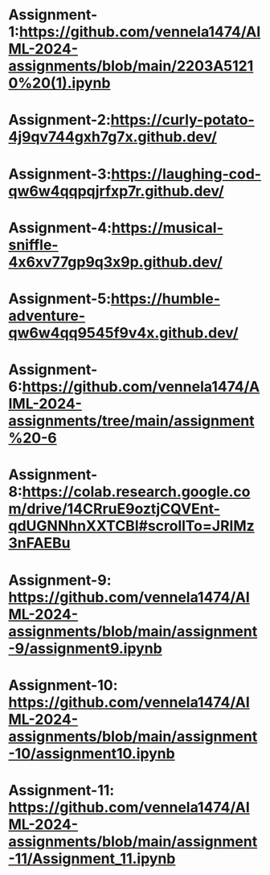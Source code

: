 # Assignment-1:https://github.com/vennela1474/AIML-2024-assignments/blob/main/2203A51210%20(1).ipynb
# Assignment-2:https://curly-potato-4j9qv744gxh7g7x.github.dev/
# Assignment-3:https://laughing-cod-qw6w4qqpqjrfxp7r.github.dev/
# Assignment-4:https://musical-sniffle-4x6xv77gp9q3x9p.github.dev/
# Assignment-5:https://humble-adventure-qw6w4qq9545f9v4x.github.dev/
# Assignment-6:https://github.com/vennela1474/AIML-2024-assignments/tree/main/assignment%20-6
# Assignment-8:https://colab.research.google.com/drive/14CRruE9oztjCQVEnt-qdUGNNhnXXTCBl#scrollTo=JRlMz3nFAEBu
# Assignment-9: https://github.com/vennela1474/AIML-2024-assignments/blob/main/assignment-9/assignment9.ipynb
# Assignment-10: https://github.com/vennela1474/AIML-2024-assignments/blob/main/assignment-10/assignment10.ipynb
# Assignment-11: https://github.com/vennela1474/AIML-2024-assignments/blob/main/assignment-11/Assignment_11.ipynb
